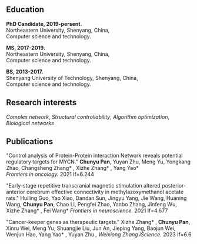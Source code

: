 

## Education
**PhD Candidate, 2019-persent.**<br>
Northeastern University, Shenyang, China,<br>
Computer science and technology.

**MS, 2017-2019.**<br>
Northeastern University, Shenyang, China,<br>
Computer science and technology.

**BS, 2013-2017.**<br>
Shenyang University of Technology, Shenyang, China,<br>
Computer science and technology. 
## Research interests
_Complex network_, _Structural controllability_, _Algorithm optimization_, _Biological networks_

## Publications
"Control analysis of Protein-Protein interaction Network reveals potential regulatory targets for MYCN."
**Chunyu Pan**, Yuyan Zhu, Meng Yu, Yongkang Zhao, Changsheng Zhang* , Xizhe Zhang* , Yang Yao*  
_Frontiers in oncology._ 2021 If=6.244

"Early-stage repetitive transcranial magnetic stimulation altered posterior-anterior cerebrum effective connectivity in methylazoxymethanol acetate rats."
Huiling Guo, Yao Xiao, Dandan Sun, Jingyu Yang, Jie Wang, Huaning Wang, **Chunyu Pan**, Chao Li, Pengfei Zhao, Yanbo Zhang, Jinfeng Wu, Xizhe Zhang* , Fei Wang* 
_Frontiers in neuroscience._ 2021 If=4.677

"Cancer-keeper genes as therapeutic targets."
Xizhe Zhang* , **Chunyu Pan**, Xinru Wei, Meng Yu, Shuangjie Liu, Jun An, Jieping Yang, Baojun Wei, Wenjun Hao, Yang Yao* , Yuyan Zhu *, Weixiong Zhang* 
_iScience._ 2023 If=6.6
